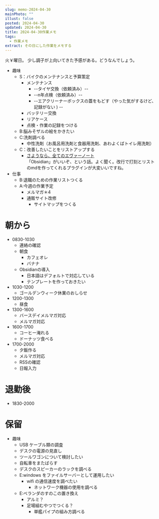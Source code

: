 ```yaml
---
slug: memo-2024-04-30
mainPhoto: ""
illust: false
posted: 2024-04-30
updated: 2024-04-30
title: 2024-04-30作業メモ
tags:
  - 作業メモ
extract: その日にした作業をメモする
---
```


火￥曜日。
少し調子が上向いてきた予感がある。どうなんでしょう。

- 趣味
  - S：バイクのメンテナンスと予算策定
    - メンテナンス
      - --タイヤ交換（依頼済み）--
      - --n年点検（依頼済み）--
      - --エアクリーナーボックスの蓋をもどす（やった気がするけど、記録がない ) --
    - バッテリー交換
    - リアケース
    - 点検・作業の記録をつける
  - B:脳みそザルの絵をかきたい
  - C:洗剤調べる
    - 中性洗剤（お風呂用洗剤と食器用洗剤、あわよくばトイレ用洗剤）
  - C：改善したいことをリストアップする 
    - [さようなら、全てのエヴァーノート](https://honeshabri.hatenablog.com/entry/Evernote_to_Obsidian)  
  「Obsidian」がいいぞ、という話。よく聞く。改行で打刻とリストのmdを作ってくれるプラグインが大変いいですね。
- 仕事
  - B:退職のための作業リストつくる
  - A:今週の作業予定
    - メルマガ＊4
    - 通販サイト改修
      - サイトマップをつくる

# 朝から

- 0830-1030
  - 連絡の確認
  - 朝食 
    - カフェオレ
    - バナナ
  - Obsidianの導入
    - 日本語はデフォルトで対応している
    - テンプレートを作っておきたい
- 1030-1200
  - ゴールデンウィーク休業のおしらせ
- 1200-1300
  - 昼食
- 1300-1600
  - バースデイメルマガ対応
  - メルマガ対応
- 1600-1700
  - コーヒー淹れる
  - ドーナッツ食べる
- 1700-2000
  - 夕飯作る
  - メルマガ対応
  - RSSの確認
  - 日報入力
# 退勤後

- 1830-2000

    

# 保留

- 趣味
  - USB ケーブル類の調査
  - デスクの電源の見直し
  - ツールワゴンについて検討したい
  - 自転車をまたばらす
  - デスクのスピーカーのラックを調べる
  - E:windows をファイルサーバーとして運用したい
    - wifi の通信速度を調べたい
      - ネットワーク機器の使用を調べる
  - E:ベランダのすのこの置き換え
    - アルミ？
    - 足場組むやつでつくる？
      - 単艦パイプの組み方調べる
